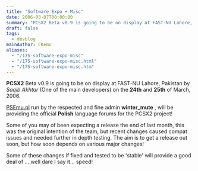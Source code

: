 ```yaml
---
title: "Software Expo + Misc"
date: 2006-03-07T00:00:00
summary: "PCSX2 Beta v0.9 is going to be on display at FAST-NU Lahore, Pakistan"
draft: false
tags:
  - devblog
mainAuthor: CKemu
aliases:
  - "/175-software-expo-misc"
  - "/175-software-expo-misc.html"
  - "/175-software-expo-misc.htm"
---
```



**PCSX2** Beta v0.9 is going to be on display at FAST-NU Lahore,
Pakistan by *Saqib Akhtar* (One of the main developers) on the **24th**
and **25th** of March, 2006.

[PSEmu.pl](http://www.psemu.pl/) run by the respected and fine admin
**winter_mute** , will be providing the official **Polish** language
forums for the PCSX2 project!

Some of you may of been expecting a release the end of last month, this
was the original intention of the team, but recent changes caused compat
issues and needed further in depth testing. The aim is to get a release
out soon, but how soon depends on various major changes!

Some of these changes if fixed and tested to be 'stable' will provide
a good deal of ....well dare I say it... speed!
